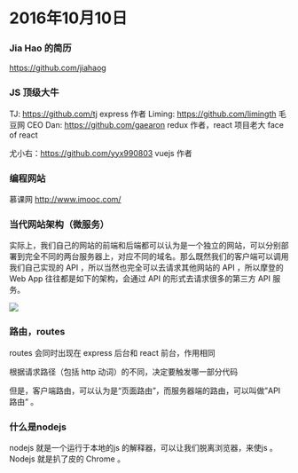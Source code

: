 # 2016年10月10日

 ### Jia Hao 的简历

 https://github.com/jiahaog

### JS 顶级大牛

 TJ: https://github.com/tj express 作者
 Liming: https://github.com/limingth 毛豆网 CEO
 Dan: https://github.com/gaearon redux 作者，react 项目老大 face of react

 尤小右：https://github.com/yyx990803 vuejs 作者

### 编程网站

 慕课网  http://www.imooc.com/


 ### 当代网站架构（微服务）

  实际上，我们自己的网站的前端和后端都可以认为是一个独立的网站，可以分别部署到完全不同的两台服务器上，对应不同的域名。那么既然我们的客户端可以调用我们自己实现的 API ，所以当然也完全可以去请求其他网站的 API ，所以摩登的 Web App 往往都是如下的架构，会通过 API 的形式去请求很多的第三方 API 服务。

  ![](https://github.com/happypeter/digicity-express-api/blob/master/doc/img/004-micro-service.png?raw=true)

### 路由，routes

   routes 会同时出现在 express 后台和 react 前台，作用相同

   根据请求路径（包括 http 动词）的不同，决定要触发哪一部分代码



   但是，客户端路由，可以认为是“页面路由”，而服务器端的路由，可以叫做”API 路由“ 。


### 什么是nodejs
nodejs 就是一个运行于本地的js 的解释器，可以让我们脱离浏览器，来使js 。Nodejs 就是扒了皮的 Chrome 。
